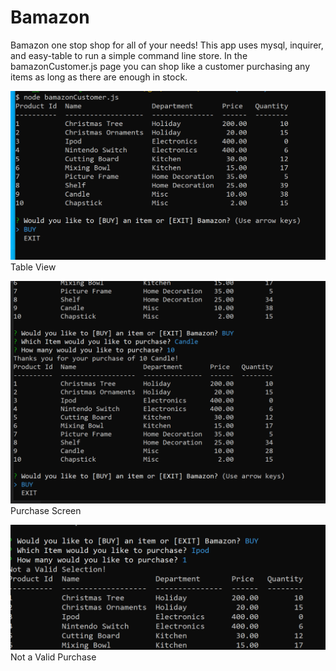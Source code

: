 # Bamazon

Bamazon one stop shop for all of your needs!
This app uses mysql, inquirer, and easy-table to run a simple command line store. In the bamazonCustomer.js page you can shop like a customer purchasing any items as long as there are enough in stock. 

![Alt text](./images/bamazon_table.PNG?raw=true "Bamazon Table")
Table View

![Alt text](./images/Purchase.PNG?raw=true "Bamazon Table")
Purchase Screen

![Alt text](./images/not_valid.PNG?raw=true "Bamazon Table")
Not a Valid Purchase

